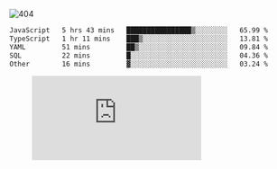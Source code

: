 ![404](https://user-images.githubusercontent.com/378023/89412096-6f759d80-d761-11ea-8c57-84b30ef3f2b1.png)
<!--START_SECTION:waka-->

```txt
JavaScript   5 hrs 43 mins   ████████████████▒░░░░░░░░   65.99 %
TypeScript   1 hr 11 mins    ███▒░░░░░░░░░░░░░░░░░░░░░   13.81 %
YAML         51 mins         ██▒░░░░░░░░░░░░░░░░░░░░░░   09.84 %
SQL          22 mins         █░░░░░░░░░░░░░░░░░░░░░░░░   04.36 %
Other        16 mins         ▓░░░░░░░░░░░░░░░░░░░░░░░░   03.24 %
```

<!--END_SECTION:waka-->
<figure><embed src="https://wakatime.com/share/@018b853e-267a-435d-a858-33e2b098b9d7/f3c3aa68-553a-4373-a9f9-2d456f62f780.svg"></embed></figure>
